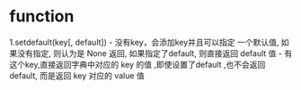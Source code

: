 # function
1.setdefault(key[, default]) 
    - 没有key，会添加key并且可以指定 一个默认值, 如果没有指定, 则认为是 None 返回, 如果指定了default, 则直接返回 default 值 
    - 有这个key,直接返回字典中对应的 key 的值 ,即使设置了default ,也不会返回default, 而是返回 key 对应的 value 值